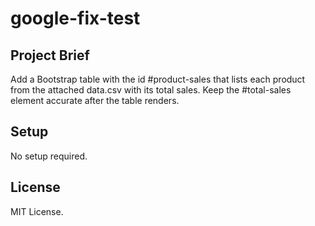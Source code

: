 # google-fix-test

## Project Brief
Add a Bootstrap table with the id #product-sales that lists each product from the attached data.csv with its total sales. Keep the #total-sales element accurate after the table renders.

## Setup
No setup required.

## License
MIT License.